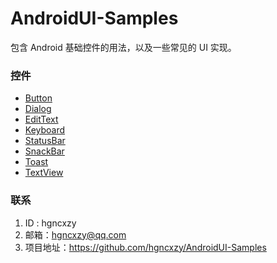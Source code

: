 # AndroidUI-Samples
包含 Android 基础控件的用法，以及一些常见的 UI 实现。

### 控件

- [Button](https://github.com/hgncxzy/AndroidUI-Samples/tree/master/button)
- [Dialog](https://github.com/hgncxzy/AndroidUI-Samples/tree/master/dialog)
- [EditText](https://github.com/hgncxzy/AndroidUI-Samples/tree/master/edittext)
- [Keyboard](https://github.com/hgncxzy/AndroidUI-Samples/tree/master/keyboard)
- [StatusBar](https://github.com/hgncxzy/AndroidUI-Samples/tree/master/statusbar)
- [SnackBar](https://github.com/hgncxzy/AndroidUI-Samples/tree/master/snackbar)
- [Toast](https://github.com/hgncxzy/AndroidUI-Samples/tree/master/toast)
- [TextView](https://github.com/hgncxzy/AndroidUI-Samples/tree/master/textview)

### 联系

1. ID : hgncxzy
2. 邮箱：[hgncxzy@qq.com](mailto:hgncxzy@qq.com)
3. 项目地址：https://github.com/hgncxzy/AndroidUI-Samples

